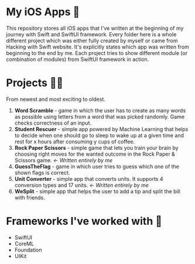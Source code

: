 # My iOS Apps 📱

This repository stores all iOS apps that I've written at the beginning of my journey with Swift and SwiftUI framework. Every folder here is a whole different
project which was either fully created by myself or came from Hacking with Swift website. It's explicitly states which app was written from beginning to the end by me. Each project tries to show different module (or combination of modules) from SwiftUI framework in action. 

# Projects 👨‍💻

From newest and most exciting to oldest.

1. **Word Scramble** - game in which the user has to create as many words as possible using letters from a word that was picked randomly. Game checks correctness of an input.
2. **Student Rescuer** - simple app powered by Machine Learning that helps to decide when one should go to sleep to wake up at a given time and rest for x hours after consuming y cups of coffee.
3. **Rock Paper Scissors** - simple game that lets you train your brain by choosing right moves for the wanted outcome in the Rock Paper & Scissors game. *<- Written entirely by me*
4. **GuessTheFlag** - game in which user tries to guess which one of the shown flags is correct.
5. **Unit Converter** - simple app that converts units. It supports 4 conversion types and 17 units. *<- Written entirely by me*
6. **WeSplit** - simple app that helps the user to add a tip and split the bill with friends.

# Frameworks I've worked with 🤖

- SwiftUI
- CoreML
- Foundation
- UIKit
